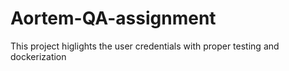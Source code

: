 # Aortem-QA-assignment
This project higlights the user credentials with proper testing and dockerization
